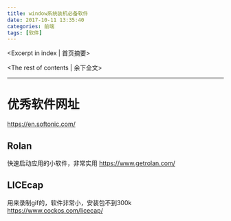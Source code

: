 ```yaml
---
title: window系统装机必备软件
date: 2017-10-11 13:35:40
categories: 前端
tags: [软件]
---
```

<Excerpt in index | 首页摘要> 

<!-- more -->
<The rest of contents | 余下全文>

-----
# 优秀软件网址
https://en.softonic.com/

## Rolan
快速启动应用的小软件，非常实用
https://www.getrolan.com/


## LICEcap
用来录制gif的，软件非常小，安装包不到300k
https://www.cockos.com/licecap/